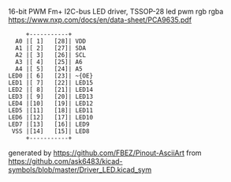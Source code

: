 16-bit PWM Fm+ I2C-bus LED driver, TSSOP-28
led pwm rgb rgba
https://www.nxp.com/docs/en/data-sheet/PCA9635.pdf


	     +-----------+
	  A0 |[ 1]   [28]| VDD
	  A1 |[ 2]   [27]| SDA
	  A2 |[ 3]   [26]| SCL
	  A3 |[ 4]   [25]| A6
	  A4 |[ 5]   [24]| A5
	LED0 |[ 6]   [23]| ~{OE}
	LED1 |[ 7]   [22]| LED15
	LED2 |[ 8]   [21]| LED14
	LED3 |[ 9]   [20]| LED13
	LED4 |[10]   [19]| LED12
	LED5 |[11]   [18]| LED11
	LED6 |[12]   [17]| LED10
	LED7 |[13]   [16]| LED9
	 VSS |[14]   [15]| LED8
	     +-----------+


generated by https://github.com/FBEZ/Pinout-AsciiArt from https://github.com/ask6483/kicad-symbols/blob/master/Driver_LED.kicad_sym